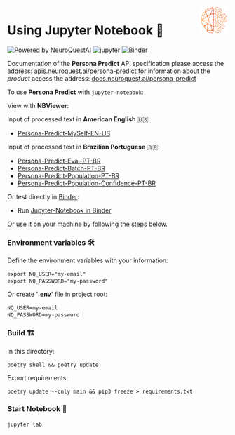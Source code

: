 <img src="https://raw.githubusercontent.com/NeuroQuestAi/neuroquestai.github.io/main/brand/products/persona-predict/persona-predict-orange-128.png" align="right" width="65" height="65"/>

# Using Jupyter Notebook 🚀

[![Powered by NeuroQuestAI](https://img.shields.io/badge/powered%20by-NeuroQuestAI-orange.svg?style=flat&colorA=E1523D&colorB=007D8A)](
https://neuroquest.ai)
![jupyter](https://img.shields.io/static/v1.svg?label=jupyter&message=4.0.6%20&color=orange)
[![Binder](https://mybinder.org/badge_logo.svg)](https://mybinder.org/v2/gh/NeuroQuestAi/neuroquest-examples/HEAD?labpath=products%2Fpersona-predict%2Fnotebooks)

Documentation of the **Persona Predict** API specification please access the address: [apis.neuroquest.ai/persona-predict](https://apis.neuroquest.ai/persona-predict/) for 
information about the *product* access the address: [docs.neuroquest.ai/persona-predict](https://docs.neuroquest.ai/persona-predict/)

To use **Persona Predict** with `jupyter-notebook`:

View with **NBViewer**:

Input of processed text in **American English** 🇺🇸:

 - [Persona-Predict-MySelf-EN-US](https://nbviewer.org/github/NeuroQuestAi/neuroquest-examples/blob/main/products/persona-predict/notebooks/Persona-Predict-MySelf-EN-US.ipynb?flush_cache=true)

Input of processed text in **Brazilian Portuguese** 🇧🇷:

  - [Persona-Predict-Eval-PT-BR](https://nbviewer.org/github/NeuroQuestAi/neuroquest-examples/blob/main/products/persona-predict/notebooks/Persona-Predict-Eval-PT-BR.ipynb?flush_cache=true)
  - [Persona-Predict-Batch-PT-BR](https://nbviewer.org/github/NeuroQuestAi/neuroquest-examples/blob/main/products/persona-predict/notebooks/Persona-Predict-Batch-PT-BR.ipynb?flush_cache=true)
  - [Persona-Predict-Population-PT-BR](https://nbviewer.org/github/NeuroQuestAi/neuroquest-examples/blob/main/products/persona-predict/notebooks/Persona-Predict-Pop-PT-BR.ipynb?flush_cache=true)
  - [Persona-Predict-Population-Confidence-PT-BR](https://nbviewer.org/github/NeuroQuestAi/neuroquest-examples/blob/main/products/persona-predict/notebooks/Persona-Predict-Pop-Conf-PT-BR.ipynb?flush_cache=true)

Or test directly in [Binder](https://mybinder.org/):

  - Run [Jupyter-Notebook in Binder](https://mybinder.org/v2/gh/NeuroQuestAi/neuroquest-examples/HEAD?labpath=products%2Fpersona-predict%2Fnotebooks)

Or use it on your machine by following the steps below.

### Environment variables 🛠️

Define the environment variables with your information:

```shell
export NQ_USER="my-email"
export NQ_PASSWORD="my-password"
```

Or create '**.env**' file in project root:

```file
NQ_USER=my-email
NQ_PASSWORD=my-password
```

### Build 🏗️

In this directory:

```shell
poetry shell && poetry update
```

Export requirements:

```shell
poetry update --only main && pip3 freeze > requirements.txt
```

### Start Notebook 🏁

```shell
jupyter lab
```
